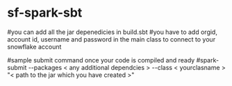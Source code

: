 # sf-spark-sbt
#you can add all the jar depenedicies in build.sbt 
#you have to add orgid, account id, username and password in the main class to connect to your snowflake account

#sample submit command once your code is compiled and ready
#spark-submit --packages < any additional dependcies > --class < yourclasname > "< path to the jar which you have created >"
